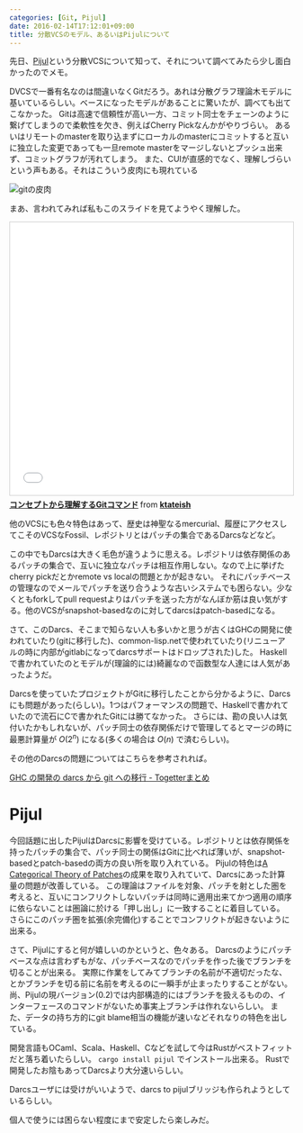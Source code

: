 ```yaml
---
categories: [Git, Pijul]
date: 2016-02-14T17:12:01+09:00
title: 分散VCSのモデル、あるいはPijulについて
---
```


先日、[Pijul](http://pijul.org)という分散VCSについて知って、それについて調べてみたら少し面白かったのでメモ。
<!--more-->
DVCSで一番有名なのは間違いなくGitだろう。あれは分散グラフ理論木モデルに基いているらしい。ベースになったモデルがあることに驚いたが、調べても出てこなかった。
Gitは高速で信頼性が高い一方、コミット同士をチェーンのように繋げてしまうので柔軟性を欠き、例えばCherry Pickなんかがやりづらい。
あるいはリモートのmasterを取り込まずにローカルのmasterにコミットすると互いに独立した変更であっても一旦remote masterをマージしないとプッシュ出来ず、コミットグラフが汚れてしまう。
また、CUIが直感的でなく、理解しづらいという声もある。それはこういう皮肉にも現れている

![gitの皮肉](http://imgs.xkcd.com/comics/git.png)

まあ、言われてみれば私もこのスライドを見てようやく理解した。

<iframe src="//www.slideshare.net/slideshow/embed_code/key/l0beYVXFDsBY3P" width="595" height="485" frameborder="0" marginwidth="0" marginheight="0" scrolling="no" style="border:1px solid #CCC; border-width:1px; margin-bottom:5px; max-width: 100%;" allowfullscreen> </iframe> <div style="margin-bottom:5px"> <strong> <a href="//www.slideshare.net/ktateish/git-concept1" title="コンセプトから理解するGitコマンド" target="_blank">コンセプトから理解するGitコマンド</a> </strong> from <strong><a href="//www.slideshare.net/ktateish" target="_blank">ktateish</a></strong> </div>

他のVCSにも色々特色はあって、歴史は神聖なるmercurial、履歴にアクセスしてこそのVCSなFossil、レポジトリとはパッチの集合であるDarcsなどなど。

この中でもDarcsは大きく毛色が違うように思える。レポジトリは依存関係のあるパッチの集合で、互いに独立なパッチは相互作用しない。なので上に挙げたcherry pickだとかremote vs localの問題とかが起きない。
それにパッチベースの管理なのでメールでパッチを送り合うような古いシステムでも困らない。少なくともforkしてpull requestよりはパッチを送った方がなんぼか筋は良い気がする。他のVCSがsnapshot-basedなのに対してdarcsはpatch-basedになる。

さて、このDarcs、そこまで知らない人も多いかと思うが古くはGHCの開発に使われていたり(gitに移行した)、common-lisp.netで使われていたり(リニューアルの時に内部がgitlabになってdarcsサポートはドロップされた)した。
Haskellで書かれていたのとモデルが(理論的には)綺麗なので函数型な人達には人気があったようだ。


Darcsを使っていたプロジェクトがGitに移行したことから分かるように、Darcsにも問題があった(らしい)。1つはパフォーマンスの問題で、Haskellで書かれていたので流石にCで書かれたGitには勝てなかった。
さらには、勘の良い人は気付いたかもしれないが、パッチ同士の依存関係だけで管理してるとマージの時に最悪計算量が $O(2^n)$ になる(多くの場合は $O(n)$ で済むらしい)。

その他のDarcsの問題についてはこちらを参考されれば。

[GHC の開発の darcs から git への移行 - Togetterまとめ](http://togetter.com/li/120640)



# Pijul

今回話題に出したPijulはDarcsに影響を受けている。レポジトリとは依存関係を持ったパッチの集合で、パッチ同士の関係はGitに比べれば薄いが、snapshot-basedとpatch-basedの両方の良い所を取り入れている。
Pijulの特色は[A Categorical Theory of Patches](http://arxiv.org/abs/1311.3903)の成果を取り入れていて、Darcsにあった計算量の問題が改善している。
この理論はファイルを対象、パッチを射とした圏を考えると、互いにコンフリクトしないパッチは同時に適用出来てかつ適用の順序に依らないことは圏論に於ける「押し出し」に一致することに着目している。
さらにこのパッチ圏を拡張(余完備化)することでコンフリクトが起きないように出来る。

さて、Pijulにすると何が嬉しいのかというと、色々ある。
Darcsのようにパッチベースな点は言わずもがな、パッチベースなのでパッチを作った後でブランチを切ることが出来る。
実際に作業をしてみてブランチの名前が不適切だったな、とかブランチを切る前に名前を考えるのに一瞬手が止まったりすることがない。
尚、Pijulの現バージョン(0.2)では内部構造的にはブランチを扱えるものの、インターフェースのコマンドがないため事実上ブランチは作れないらしい。
また、データの持ち方的にgit blame相当の機能が速いなどそれなりの特色を出している。


開発言語もOCaml、Scala、Haskell、Cなどを試して今はRustがベストフィットだと落ち着いたらしい。 `cargo install pijul` でインストール出来る。
Rustで開発したお陰もあってDarcsより大分速いらしい。

Darcsユーザには受けがいいようで、darcs to pijulブリッジも作られようとしているらしい。

個人で使うには困らない程度にまで安定したら楽しみだ。
